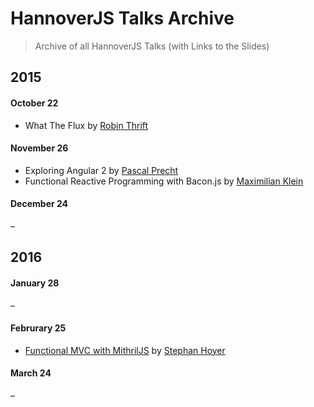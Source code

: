 # HannoverJS Talks Archive

> Archive of all HannoverJS Talks (with Links to the Slides)

## 2015

#### October 22

- What The Flux by [Robin Thrift](https://twitter.com/RobinThrift)

#### November 26

- Exploring Angular 2 by [Pascal Precht](https://twitter.com/PascalPrecht)
- Functional Reactive Programming with Bacon.js by [Maximilian Klein](https://twitter.com/LittleHelicase)

#### December 24

–

## 2016

#### January 28

–

#### Februrary 25

- [Functional MVC with MithrilJS](https://github.com/StephanHoyer/mithril-talk) by [Stephan Hoyer](https://twitter.com/cmx66)

#### March 24

–
